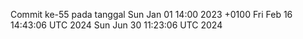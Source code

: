 Commit ke-55 pada tanggal Sun Jan 01 14:00 2023 +0100
Fri Feb 16 14:43:06 UTC 2024
Sun Jun 30 11:23:06 UTC 2024
